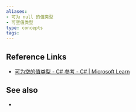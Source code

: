 ```yaml
---
aliases: 
- 可为 null 的值类型
- 可空值类型
type: concepts
tags:
---
```


<!-- ## Possible future work

-  -->

## Reference Links

- [可为空的值类型 - C# 参考 - C# | Microsoft Learn](https://learn.microsoft.com/zh-cn/dotnet/csharp/language-reference/builtin-types/nullable-value-types)

## See also

- 